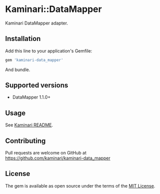 # Kaminari::DataMapper

Kaminari DataMapper adapter.


## Installation

Add this line to your application's Gemfile:

```ruby
gem 'kaminari-data_mapper'
```

And bundle.


## Supported versions

* DataMapper 1.1.0+


## Usage

See [Kaminari README](https://github.com/amatsuda/kaminari/blob/master/README.md).


## Contributing

Pull requests are welcome on GitHub at https://github.com/kaminari/kaminari-data_mapper


## License

The gem is available as open source under the terms of the [MIT License](http://opensource.org/licenses/MIT).
